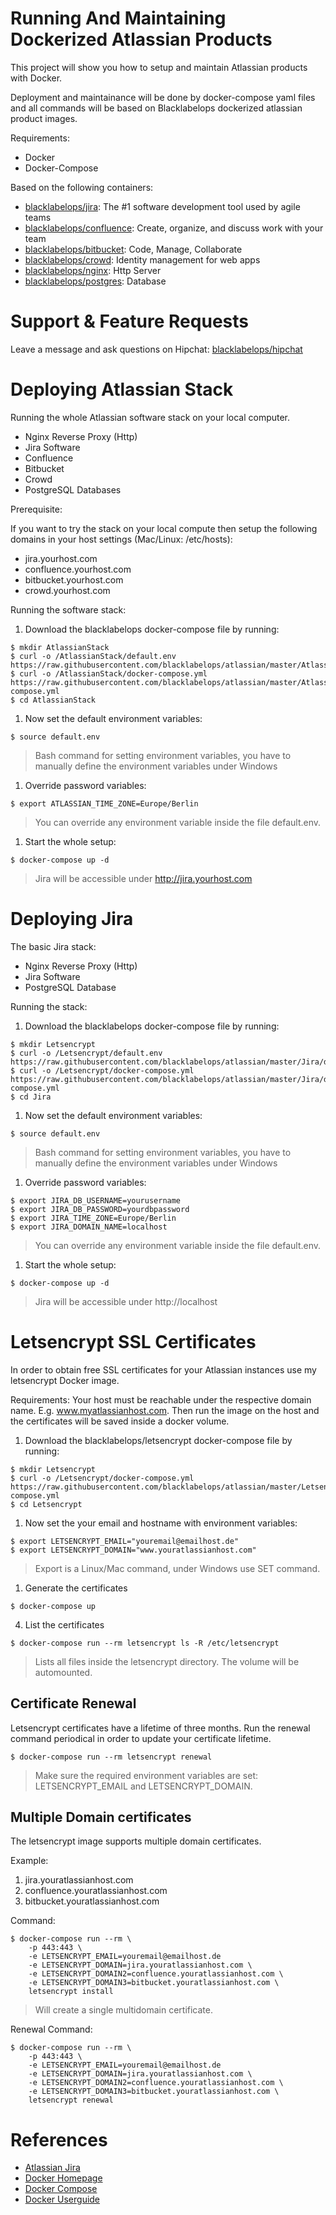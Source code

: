 # Running And Maintaining Dockerized Atlassian Products

This project will show you how to setup and maintain Atlassian products with Docker.

Deployment and maintainance will be done by docker-compose yaml files and all commands will be based on Blacklabelops dockerized atlassian product images.

Requirements:

* Docker
* Docker-Compose

Based on the following containers:

* [blacklabelops/jira](https://github.com/blacklabelops/jira): The #1 software development tool used by agile teams
* [blacklabelops/confluence](https://github.com/blacklabelops/confluence): Create, organize, and discuss work with your team
* [blacklabelops/bitbucket](https://github.com/blacklabelops/bitbucket): Code, Manage, Collaborate
* [blacklabelops/crowd](https://github.com/blacklabelops/crowd): Identity management for web apps
* [blacklabelops/nginx](https://github.com/blacklabelops/nginx): Http Server
* [blacklabelops/postgres](https://github.com/blacklabelops/postgres): Database

# Support & Feature Requests

Leave a message and ask questions on Hipchat: [blacklabelops/hipchat](https://www.hipchat.com/geogBFvEM)

# Deploying Atlassian Stack

Running the whole Atlassian software stack on your local computer.

* Nginx Reverse Proxy (Http)
* Jira Software
* Confluence
* Bitbucket
* Crowd
* PostgreSQL Databases

Prerequisite:

If you want to try the stack on your local compute then setup the following domains in your host settings (Mac/Linux: /etc/hosts):

* jira.yourhost.com
* confluence.yourhost.com
* bitbucket.yourhost.com
* crowd.yourhost.com

Running the software stack:

1. Download the blacklabelops docker-compose file by running:

~~~~
$ mkdir AtlassianStack
$ curl -o /AtlassianStack/default.env https://raw.githubusercontent.com/blacklabelops/atlassian/master/AtlassianStack/default.env
$ curl -o /AtlassianStack/docker-compose.yml https://raw.githubusercontent.com/blacklabelops/atlassian/master/AtlassianStack/docker-compose.yml
$ cd AtlassianStack
~~~~

1. Now set the default environment variables:

~~~~
$ source default.env
~~~~

> Bash command for setting environment variables, you have to manually define the environment variables under Windows

1. Override password variables:

~~~~
$ export ATLASSIAN_TIME_ZONE=Europe/Berlin
~~~~

> You can override any environment variable inside the file default.env.

1. Start the whole setup:

~~~~
$ docker-compose up -d
~~~~

> Jira will be accessible under http://jira.yourhost.com

# Deploying Jira

The basic Jira stack:

* Nginx Reverse Proxy (Http)
* Jira Software
* PostgreSQL Database

Running the stack:

1. Download the blacklabelops docker-compose file by running:

~~~~
$ mkdir Letsencrypt
$ curl -o /Letsencrypt/default.env https://raw.githubusercontent.com/blacklabelops/atlassian/master/Jira/default.env
$ curl -o /Letsencrypt/docker-compose.yml https://raw.githubusercontent.com/blacklabelops/atlassian/master/Jira/docker-compose.yml
$ cd Jira
~~~~

1. Now set the default environment variables:

~~~~
$ source default.env
~~~~

> Bash command for setting environment variables, you have to manually define the environment variables under Windows

1. Override password variables:

~~~~
$ export JIRA_DB_USERNAME=yourusername
$ export JIRA_DB_PASSWORD=yourdbpassword
$ export JIRA_TIME_ZONE=Europe/Berlin
$ export JIRA_DOMAIN_NAME=localhost
~~~~

> You can override any environment variable inside the file default.env.

1. Start the whole setup:

~~~~
$ docker-compose up -d
~~~~

> Jira will be accessible under http://localhost

# Letsencrypt SSL Certificates

In order to obtain free SSL certificates for your Atlassian instances use my letsencrypt Docker image.

Requirements: Your host must be reachable under the respective domain name. E.g. www.myatlassianhost.com. Then
run the image on the host and the certificates will be saved inside a docker volume.

1. Download the blacklabelops/letsencrypt docker-compose file by running:

~~~~
$ mkdir Letsencrypt
$ curl -o /Letsencrypt/docker-compose.yml https://raw.githubusercontent.com/blacklabelops/atlassian/master/Letsencrypt/docker-compose.yml
$ cd Letsencrypt
~~~~

1. Now set the your email and hostname with environment variables:

~~~~
$ export LETSENCRYPT_EMAIL="youremail@emailhost.de"
$ export LETSENCRYPT_DOMAIN="www.youratlassianhost.com"
~~~~

> Export is a Linux/Mac command, under Windows use SET command.

1. Generate the certificates

~~~~
$ docker-compose up
~~~~

4. List the certificates

~~~~
$ docker-compose run --rm letsencrypt ls -R /etc/letsencrypt
~~~~

> Lists all files inside the letsencrypt directory. The volume will be automounted.

## Certificate Renewal

Letsencrypt certificates have a lifetime of three months. Run the renewal command periodical in order to update your certificate lifetime.

~~~~
$ docker-compose run --rm letsencrypt renewal
~~~~

> Make sure the required environment variables are set: LETSENCRYPT_EMAIL and LETSENCRYPT_DOMAIN.

## Multiple Domain certificates

The letsencrypt image supports multiple domain certificates.

Example:

1. jira.youratlassianhost.com
1. confluence.youratlassianhost.com
1. bitbucket.youratlassianhost.com

Command:

~~~~
$ docker-compose run --rm \
    -p 443:443 \
    -e LETSENCRYPT_EMAIL=youremail@emailhost.de
    -e LETSENCRYPT_DOMAIN=jira.youratlassianhost.com \
    -e LETSENCRYPT_DOMAIN2=confluence.youratlassianhost.com \
    -e LETSENCRYPT_DOMAIN3=bitbucket.youratlassianhost.com \
    letsencrypt install
~~~~

> Will create a single multidomain certificate.

Renewal Command:

~~~~
$ docker-compose run --rm \
    -p 443:443 \
    -e LETSENCRYPT_EMAIL=youremail@emailhost.de
    -e LETSENCRYPT_DOMAIN=jira.youratlassianhost.com \
    -e LETSENCRYPT_DOMAIN2=confluence.youratlassianhost.com \
    -e LETSENCRYPT_DOMAIN3=bitbucket.youratlassianhost.com \
    letsencrypt renewal
~~~~

# References

* [Atlassian Jira](https://www.atlassian.com/software/jira)
* [Docker Homepage](https://www.docker.com/)
* [Docker Compose](https://docs.docker.com/compose/)
* [Docker Userguide](https://docs.docker.com/userguide/)
